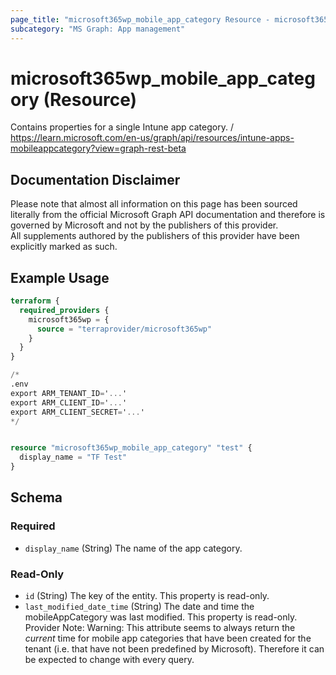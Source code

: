 ```yaml
---
page_title: "microsoft365wp_mobile_app_category Resource - microsoft365wp"
subcategory: "MS Graph: App management"
---
```


# microsoft365wp_mobile_app_category (Resource)

Contains properties for a single Intune app category. / https://learn.microsoft.com/en-us/graph/api/resources/intune-apps-mobileappcategory?view=graph-rest-beta

## Documentation Disclaimer

Please note that almost all information on this page has been sourced literally from the official Microsoft Graph API 
documentation and therefore is governed by Microsoft and not by the publishers of this provider.  
All supplements authored by the publishers of this provider have been explicitly marked as such.

## Example Usage

```terraform
terraform {
  required_providers {
    microsoft365wp = {
      source = "terraprovider/microsoft365wp"
    }
  }
}

/*
.env
export ARM_TENANT_ID='...'
export ARM_CLIENT_ID='...'
export ARM_CLIENT_SECRET='...'
*/


resource "microsoft365wp_mobile_app_category" "test" {
  display_name = "TF Test"
}
```

<!-- schema generated by tfplugindocs -->
## Schema

### Required

- `display_name` (String) The name of the app category.

### Read-Only

- `id` (String) The key of the entity. This property is read-only.
- `last_modified_date_time` (String) The date and time the mobileAppCategory was last modified. This property is read-only.  
Provider Note: Warning: This attribute seems to always return the _current_ time for mobile app categories that have been created for the tenant (i.e. that have not been predefined by Microsoft). Therefore it can be expected to change with every query.
